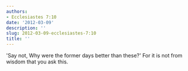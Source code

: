 ```yaml
---
authors:
- Ecclesiastes 7:10
date: '2012-03-09'
description: ''
slug: 2012-03-09-ecclesiastes-7:10
title: ''
---
```

'Say not, Why were the former days better than these?' For it is not from wisdom that you ask this.



